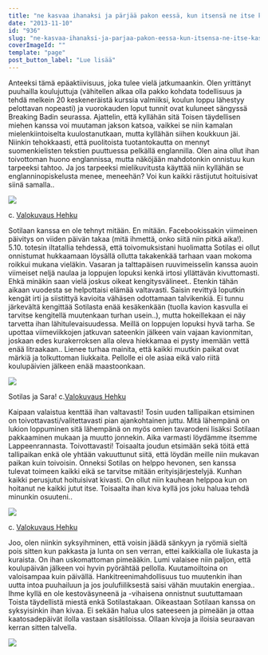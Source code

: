 ```yaml
---
title: "ne kasvaa ihanaksi ja pärjää pakon eessä, kun itsensä ne itse kasvattaa."
date: "2013-11-10"
id: "936"
slug: "ne-kasvaa-ihanaksi-ja-parjaa-pakon-eessa-kun-itsensa-ne-itse-kasvattaa"
coverImageId: ""
template: "page"
post_button_label: "Lue lisää"
---
```


Anteeksi tämä epäaktiivisuus, joka tulee vielä jatkumaankin. Olen yrittänyt puuhailla koulujuttuja (vähitellen alkaa olla pakko kohdata todellisuus ja tehdä melkein 20 keskeneräistä kurssia valmiiksi, koulun loppu lähestyy pelottavan nopeasti) ja vuorokauden loput tunnit ovat kuluneet sängyssä Breaking Badin seurassa. Ajattelin, että kyllähän sitä Toisen täydellisen miehen kanssa voi muutaman jakson katsoa, vaikkei se niin kamalan mielenkiintoiselta kuulostanutkaan, mutta kyllähän siihen koukkuun jäi. Niinkin tehokkaasti, että puolitoista tuotantokautta on mennyt suomenkielisten tekstien puuttuessa pelkällä englannilla. Olen aina ollut ihan toivottoman huono englannissa, mutta näköjään mahdotonkin onnistuu kun tarpeeksi tahtoo. Ja jos tarpeeksi mielikuvitusta käyttää niin kyllähän se englanninopiskelusta menee, meneehän? Voi kun kaikki rästijutut hoituisivat siinä samalla..

  

[![](/images/pilvet-lila.jpg)](http://2.bp.blogspot.com/-kbjHsm_lZ1Y/Un-dddMzEFI/AAAAAAAAHTw/lcJP41h8Uus/s1600/pilvet-lila.jpg)

c. [Valokuvaus Hehku](http://valokuvaushehku.fi/)

  

Sotilaan kanssa en ole tehnyt mitään. En mitään. Facebookissakin viimeinen päivitys on viiden päivän takaa (mitä ihmettä, onko siitä niin pitkä aika!). 5.10. totesin iltatallia tehdessä, että toivomuksistani huolimatta Sotilas ei ollut onnistumat hukkaamaan löysällä ollutta takakenkää tarhaan vaan mokoma roikkui mukana vieläkin. Vasaran ja talttapäisen ruuvimeisselin kanssa auoin viimeiset neljä naulaa ja loppujen lopuksi kenkä irtosi yllättävän kivuttomasti. Ehkä minäkin saan vielä joskus oikeat kengitysvälineet.. Etenkin tähän aikaan vuodesta se helpottaisi elämää valtavasti. Saisin revittyä loputkin kengät irti ja siistittyä kavioita vähäsen odottamaan talvikenkiä. Ei tunnu järkevältä kengittää Sotilasta enää kesäkenkään (tuolla kavion kasvulla ei tarvitse kengitellä muutenkaan turhan usein..), mutta hokeillekaan ei näy tarvetta ihan lähitulevaisuudessa. Meillä on loppujen lopuksi hyvä tarha. Se upottaa viimeviikkojen jatkuvan sateenkin jälkeen vain vajaan kavionmitan, joskaan edes kurakerroksen alla oleva hiekkamaa ei pysty imemään vettä enää litraakaan.. Lienee turhaa mainita, että kaikki muutkin paikat ovat märkiä ja tolkuttoman liukkaita. Pellolle ei ole asiaa eikä valo riitä koulupäivien jälkeen enää maastoonkaan.

  

[![](/images/maisajasotilas-29.jpg)](http://4.bp.blogspot.com/-VOx8rjXaZL8/Un-dcVZQAMI/AAAAAAAAHTs/YMx3_M5wxns/s1600/maisajasotilas-29.jpg)

Sotilas ja Sara! c.[Valokuvaus Hehku](http://valokuvaushehku.fi/)

  

Kaipaan valaistua kenttää ihan valtavasti! Tosin uuden tallipaikan etsiminen on toivottavasti/valitettavasti pian ajankohtainen juttu. Mitä lähempänä on lukion loppuminen sitä lähempänä on myös omien tavarodeni lisäksi Sotilaan pakkaaminen mukaan ja muutto jonnekin. Aika varmasti löydämme itsemme Lappeenrannasta. Toivottavasti! Toisaalta joudun etsimään sekä töitä että tallipaikan enkä ole yhtään vakuuttunut siitä, että löydän meille niin mukavan paikan kuin toivoisin. Onneksi Sotilas on helppo hevonen, sen kanssa tulevat toimeen kaikki eikä se tarvitse mitään erityisjärjestelyjä. Kunhan kaikki perusjutut hoituisivat kivasti. On ollut niin kauhean helppoa kun on hoitanut ne kaikki jutut itse. Toisaalta ihan kiva kyllä jos joku haluaa tehdä minunkin osuuteni..

  

[![](/images/maisajasotilas-1.jpg)](http://1.bp.blogspot.com/-kfjzRXQkC0M/Un-dZ2z7sAI/AAAAAAAAHTk/FndCG438ZlM/s1600/maisajasotilas-1.jpg)

c. [Valokuvaus Hehku](http://valokuvaushehku.fi/)

  

Joo, olen niinkin syksyihminen, että voisin jäädä sänkyyn ja ryömiä sieltä pois sitten kun pakkasta ja lunta on sen verran, ettei kaikkialla ole liukasta ja kuraista. On ihan uskomattoman pimeääkin. Lumi valaisee niin paljon, että koulupäivän jälkeen voi hyvin pyörähtää pellolla. Kuutamoiltoina on valoisampaa kuin päivällä. Hankitreenimahdollisuus tuo muutenkin ihan uutta intoa puuhailuun ja jos joulufiiliksestä saisi vähän muutakin energiaa.. Ihme kyllä en ole kestoväsyneenä ja -vihaisena onnistnut suututtamaan Toista täydellistä miestä enkä Sotilastakaan. Oikeastaan Sotilaan kanssa on syksyisinkin ihan kivaa. Ei sekään halua ulos sateeseen ja pimeään ja ottaa kaatosadepäivät ilolla vastaan sisätiloissa. Ollaan kivoja ja iloisia seuraavan kerran sitten talvella.

  

[![](/images/ak.png)](http://3.bp.blogspot.com/-9nQTYNVPJN0/Un-eKXDVkXI/AAAAAAAAHT4/5lLyrjWFxrQ/s1600/ak.png)
